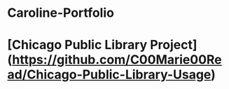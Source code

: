 # Caroline-Portfolio

# [Chicago Public Library Project] (https://github.com/C00Marie00Read/Chicago-Public-Library-Usage)
